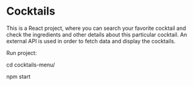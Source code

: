 # Cocktails

This is a React project, where you can search your favorite cocktail and check the ingredients and other details about this particular cocktail. An external API is used in order to fetch data and display the cocktails.


Run project:


cd cocktails-menu/

npm start
